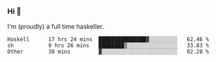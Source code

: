 ### Hi 👋

I'm (proudly) a full time haskeller.

<!--START_SECTION:waka-->

```text
Haskell      17 hrs 24 mins  ███████████████▓░░░░░░░░░   62.46 %
sh           9 hrs 26 mins   ████████▒░░░░░░░░░░░░░░░░   33.83 %
Other        38 mins         ▓░░░░░░░░░░░░░░░░░░░░░░░░   02.28 %
```

<!--END_SECTION:waka-->
